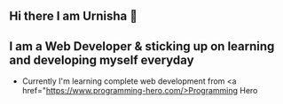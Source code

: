 ## Hi there I am Urnisha 👋

## I am a Web Developer & sticking up on learning and developing  myself everyday

* Currently I'm learning complete web development from <a href="https://www.programming-hero.com/>Programming Hero</a>
